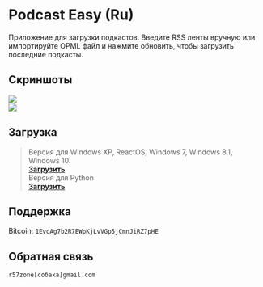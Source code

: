 # Podcast Easy (Ru)
Приложение для загрузки подкастов. Введите RSS ленты вручную или импортируйте OPML файл и нажмите обновить, чтобы загрузить последние подкасты.

## Скриншоты
![](https://user-images.githubusercontent.com/9499881/34322592-61266070-e844-11e7-900d-52f182fe70dd.PNG)<br>
![](https://user-images.githubusercontent.com/9499881/34322594-61435cf2-e844-11e7-9a2a-57a152ef37f3.PNG)

## Загрузка
>Версия для Windows XP, ReactOS, Windows 7, Windows 8.1, Windows 10.<br>
**[Загрузить](https://github.com/r57zone/Podcast-Easy-for-Windows/releases)**<br>
>Версия для Python<br>
**[Загрузить](https://github.com/r57zone/Podcast-Easy-for-python)**<br>

## Поддержка
Bitcoin: `1EvqAg7b2R7EWpKjLvVGp5jCmnJiRZ7pHE`

## Обратная связь
`r57zone[собака]gmail.com`